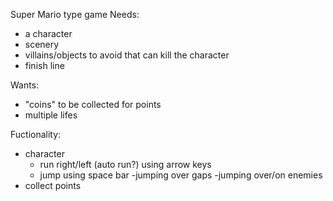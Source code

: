 Super Mario type game
Needs:
- a character
- scenery
- villains/objects to avoid that can kill the character
- finish line

Wants:
- "coins" to be collected for points
- multiple lifes

Fuctionality:
- character
    - run right/left (auto run?) using arrow keys
    - jump using space bar
        -jumping over gaps
        -jumping over/on enemies
- collect points

